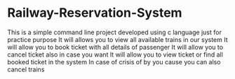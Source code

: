 # Railway-Reservation-System
This is a simple command line project developed using c language just for practice purpose
It will allows you to view all available trains in our system
It will allow you to book ticket with all details of passenger
It will allow you to cancel ticket also in case you want 
It will allow you to view ticket or find all booked ticket in the system
In case of crisis of by you cause you can also cancel trains
